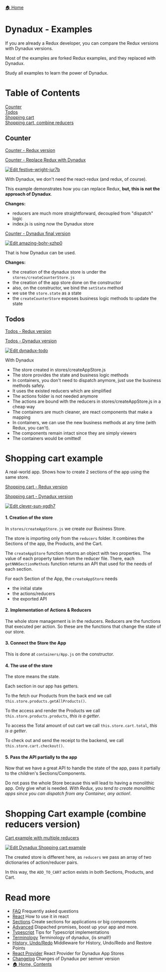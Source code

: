[🏠 Home](../README.md)

# Dynadux - Examples

If you are already a Redux developer, you can compare the Redux versions with Dynadux versions.

Most of the examples are forked Redux examples, and they replaced with Dynadux.

Study all examples to learn the power of Dynadux.

# Table of Contents  
[Counter](#counter)  
[Todos](#Todos)  
[Shopping cart](#shoppingCart)  
[Shopping cart, combine reducers](#shoppingCartCombineReducers)  

<a name="counter"/>

## Counter

[Counter - Redux version](https://codesandbox.io/s/github/reduxjs/redux/tree/master/examples/counter)

[Counter - Replace Redux with Dynadux](https://codesandbox.io/s/festive-wright-jur7b)

[![Edit festive-wright-jur7b](https://codesandbox.io/static/img/play-codesandbox.svg)](https://codesandbox.io/s/festive-wright-jur7b?fontsize=14&hidenavigation=1&theme=dark)

With Dynadux, we don't need the react-redux (and redux, of course).

This example demonstrates how you can replace Redux, **but, this is not the approach of Dynadux**.

**Changes:**
- reducers are much more straightforward, decoupled from "dispatch" logic 
- index.js is using now the Dynadux store

[Counter - Dynadux final version](https://codesandbox.io/s/amazing-bohr-xzhp0)

[![Edit amazing-bohr-xzhp0](https://codesandbox.io/static/img/play-codesandbox.svg)](https://codesandbox.io/s/amazing-bohr-xzhp0?fontsize=14&hidenavigation=1&theme=dark)

That is how Dynadux can be used.

**Changes:**
- the creation of the dynadux store is under the `stores/createCounterStore.js`
- the creation of the app store done on the constructor
- also, on the constructor, we bind the `setState` method
- we use the `store.state` as a state
- the `createCounterStore` exposes business logic methods to update the state

<a name="todos"/>

## Todos

[Todos - Redux version](https://codesandbox.io/s/github/reduxjs/redux/tree/master/examples/todos)

[Todos - Dynadux version](https://codesandbox.io/s/dynadux-todo-9oiqn)

[![Edit dynadux-todo](https://codesandbox.io/static/img/play-codesandbox.svg)](https://codesandbox.io/s/dynadux-todo-9oiqn?fontsize=14&hidenavigation=1&module=%2Fsrc%2Fcontainers%2FAddTodo.js&theme=dark)

With Dynadux
- The store created in stores/createAppStore.js
- The store provides the state and business logic methods
- In containers, you don't need to dispatch anymore, just use the business methods safely.
- It uses the existed reducers which are simplified
- The actions folder is not needed anymore
- The actions are bound with the reducers in stores/createAppStore.js in a cheap way
- The containers are much cleaner, are react components that make a mapping
- In containers, we can use the new business methods at any time (with Redux, you can't).
- The components remain intact since they are simply viewers
- The containers would be omitted!

<a name="shoppingCart"/>

# Shopping cart example

A real-world app. Shows how to create 2 sections of the app using the same store.

[Shopping cart - Redux version](https://codesandbox.io/s/github/reduxjs/redux/tree/master/examples/shopping-cart)

[Shopping cart - Dynadux version](https://codesandbox.io/s/clever-sun-xgdh7)

[![Edit clever-sun-xgdh7](https://codesandbox.io/static/img/play-codesandbox.svg)](https://codesandbox.io/s/clever-sun-xgdh7?fontsize=14&hidenavigation=1&module=%2Fsrc%2Fcontainers%2FApp.js&theme=dark)

#### 1. Creation of the store

In `stores/createAppStore.js` we create our Business Store.

The store is importing only from the `reducers` folder. It combines the Sections of the app, the Products, and the Cart.

The `createAppStore` function returns an object with two properties. The value of each property taken from the reducer file. 
There, each `getNNNSectionMethods` function returns an API that used for the needs of each section.

For each Section of the App, the `createAppStore` needs
- the initial state
- the actions/reducers
- the exported API

#### 2. Implementation of Actions & Reducers

The whole store management is in the reducers. 
Reducers are the functions that executed per action. 
So these are the functions that change the state of our store.

#### 3. Connect the Store the App

This is done at `containers/App.js` on the constructor.

#### 4. The use of the store

The store means the state.

Each section in our app has getters. 

To the fetch our Products from the back end we call `this.store.products.getAllProducts()`.

To the access and render the Products we call `this.store.products.products`, _this is a getter_.

To access the Total amount of out cart we call `this.store.cart.total`, _this is a getter_.

To check out and send the receipt to the backend, we call `this.store.cart.checkout()`.

#### 5. Pass the API partially to the app

Now that we have a great API to handle the state of the app, pass it partially to the children's Sections/Components. 

Do not pass the whole Store because this will lead to having a monolithic app. Only give what is needed. 
_With Redux, you tend to create monolithic apps since you can dispatch from any Container, any action!_.

<a name="shoppingCartCombineReducers"/>

# Shopping Cart example (combine reducers version)

[Cart example with multiple reducers](https://codesandbox.io/s/dynadux-shopping-cart-example-icygs)

[![Edit Dynadux Shopping cart example](https://codesandbox.io/static/img/play-codesandbox.svg)](https://codesandbox.io/s/awesome-wozniak-icygs?fontsize=14&hidenavigation=1&module=%2Fsrc%2Fcontainers%2FApp.js&theme=dark)

The created store is different here, as `reducers` we pass an array of two dictionaries of action/reducer pairs.

In this way, the `ADD_TO_CART` action exists in both Sections, Products, and Cart.

# Read more 

- [FAQ](./FAQ.md) Frequently asked questions
- [React](./React.md) How to use it in react
- [Sections](./Sections.md) Create sections for applications or big components
- [Advanced](./Advanced.md) Dispached promises, boost up your app and more.
- [Typescript](./doc/Typescript.md) Tips for Typescript implementations
- [Terminology](./Terminology.md) Terminology of dynadux, (is small!)
- [History, Undo/Redo](https://github.com/aneldev/dynadux-history-middleware) Middleware for History, Undo/Redo and Restore Points
- [React Provider](https://github.com/aneldev/dynadux-provider) React Provider for Dynadux App Stores
- [Changelog](./Changelog.md) Changes of Dynadux per semver version
- [🏠 Home, Contents](../README.md#table-of-contents)
